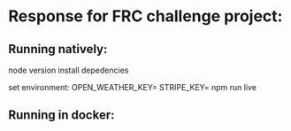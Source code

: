 # Response for FRC challenge project:


## Running natively:

node version
install depedencies

set environment:
OPEN_WEATHER_KEY=<key>
STRIPE_KEY=<key>
npm run live

## Running in docker: